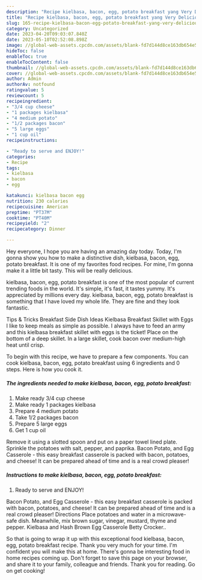 ```yaml
---
description: "Recipe kielbasa, bacon, egg, potato breakfast yang Very Delicious}"
title: "Recipe kielbasa, bacon, egg, potato breakfast yang Very Delicious}"
slug: 165-recipe-kielbasa-bacon-egg-potato-breakfast-yang-very-delicious
category: Uncategorized
date: 2023-04-20T09:03:07.840Z
date: 2023-05-10T02:52:08.898Z
image: //global-web-assets.cpcdn.com/assets/blank-fd7d144d8ce163db654e5a02c40b08a2775adb7897d16e4062681dc7e1b2800f.png
hideToc: false
enableToc: true
enableTocContent: false
thumbnail: //global-web-assets.cpcdn.com/assets/blank-fd7d144d8ce163db654e5a02c40b08a2775adb7897d16e4062681dc7e1b2800f.png
cover: //global-web-assets.cpcdn.com/assets/blank-fd7d144d8ce163db654e5a02c40b08a2775adb7897d16e4062681dc7e1b2800f.png
author: Admin
authorAv: notfound
ratingvalue: 5
reviewcount: 5
recipeingredient:
- "3/4 cup cheese"
- "1 packages kielbasa"
- "4 medium potato"
- "1/2 packages bacon"
- "5 large eggs"
- "1 cup oil"
recipeinstructions:

- "Ready to serve and ENJOY!"
categories:
- Recipe
tags:
- kielbasa
- bacon
- egg

katakunci: kielbasa bacon egg 
nutrition: 230 calories
recipecuisine: American
preptime: "PT37M"
cooktime: "PT40M"
recipeyield: "2"
recipecategory: Dinner

---
```



Hey everyone, I hope you are having an amazing day today. Today, I'm gonna show you how to make a distinctive dish, kielbasa, bacon, egg, potato breakfast. It is one of my favorites food recipes. For mine, I'm gonna make it a little bit tasty. This will be really delicious.

kielbasa, bacon, egg, potato breakfast is one of the most popular of current trending foods in the world. It's simple, it's fast, it tastes yummy. It's appreciated by millions every day. kielbasa, bacon, egg, potato breakfast is something that I have loved my whole life. They are fine and they look fantastic.

Tips &amp; Tricks Breakfast Side Dish Ideas Kielbasa Breakfast Skillet with Eggs I like to keep meals as simple as possible. I always have to feed an army and this kielbasa breakfast skillet with eggs is the ticket! Place on the bottom of a deep skillet. In a large skillet, cook bacon over medium-high heat until crisp.


To begin with this recipe, we have to prepare a few components. You can cook kielbasa, bacon, egg, potato breakfast using 6 ingredients and 0 steps. Here is how you cook it.

<!--inarticleads1-->

##### The ingredients needed to make kielbasa, bacon, egg, potato breakfast:

1. Make ready 3/4 cup cheese
1. Make ready 1 packages kielbasa
1. Prepare 4 medium potato
1. Take 1/2 packages bacon
1. Prepare 5 large eggs
1. Get 1 cup oil


Remove it using a slotted spoon and put on a paper towel lined plate. Sprinkle the potatoes with salt, pepper, and paprika. Bacon Potato, and Egg Casserole - this easy breakfast casserole is packed with bacon, potatoes, and cheese! It can be prepared ahead of time and is a real crowd pleaser! 

<!--inarticleads2-->

##### Instructions to make kielbasa, bacon, egg, potato breakfast:


1. Ready to serve and ENJOY!

Bacon Potato, and Egg Casserole - this easy breakfast casserole is packed with bacon, potatoes, and cheese! It can be prepared ahead of time and is a real crowd pleaser! Directions Place potatoes and water in a microwave-safe dish. Meanwhile, mix brown sugar, vinegar, mustard, thyme and pepper. Kielbasa and Hash Brown Egg Casserole Betty Crocker.. 

So that is going to wrap it up with this exceptional food kielbasa, bacon, egg, potato breakfast recipe. Thank you very much for your time. I'm confident you will make this at home. There's gonna be interesting food in home recipes coming up. Don't forget to save this page on your browser, and share it to your family, colleague and friends. Thank you for reading. Go on get cooking!

